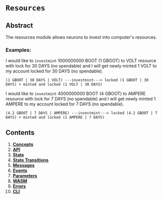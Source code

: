 # `Resources`

## Abstract

The resources module allows neurons to invest into computer's resources.

### Examples:
I would like to `investmint` 1000000000 BOOT (1 GBOOT) to VOLT resource with lock for 30 DAYS (no spendable) and I will get
newly minted 1 VOLT to my account locked for 30 DAYS (no spendable).
```
(1 GBOOT | 30 DAYS | VOLT) ---investmint---> locked (1 GBOOT | 30 DAYS) + minted and locked (1 VOLT | 30 DAYS)
```

I would like to `investmint` 4000000000 BOOT (4 GBOOT) to AMPERE resource with lock for 7 DAYS (no spendable) and I will get
newly minted 1 AMPERE to my account locked for 7 DAYS (no spendable).
```
(4.2 GBOOT | 7 DAYS | AMPERE) ---investmint---> locked (4.2 GBOOT | 7 DAYS) + minted and locked (1 AMPERE | 7 DAYS)
```

## Contents

1. **[Concepts](00_concepts.md)**
2. **[API](01_api.md)**
3. **[State](02_state.md)**
4. **[State Transitions](03_state_transitions.md)**
5. **[Messages](04_messages.md)**
6. **[Events](05_events.md)**
7. **[Parameters](06_params.md)**
8. **[WASM](07_wasm.md)**
9. **[Errors](08_errors.md)**
10. **[CLI](09_cli.md)**